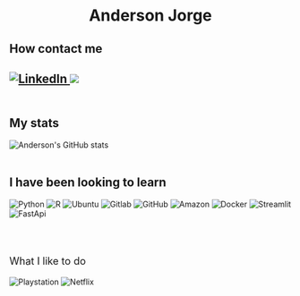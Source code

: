 <h1 align="center">  Anderson Jorge </h1> 

<h2>  How contact me <h2> 

<p align="left">
<a href="www.linkedin.com/in/anderson-jorge">
    <img alt="LinkedIn" src="https://img.shields.io/badge/LinkedIn-0077B5?style=for-the-badge&logo=linkedin&logoColor=white" />
</a>
<a href="https://api.whatsapp.com/send?phone=5511960636807&text=Tudo%20tranquilo%20Anderson%3F%20Vi%20seu%20perfil%20do%20GitHub%20e%20queria%20trocar%20algumas%20figurinhas%20com%20voc%C3%AA%3F">
    <img src="https://img.shields.io/badge/WhatsApp-25D366?style=for-the-badge&logo=whatsapp&logoColor=white" />
</a>
<br/><br/>

<h2>  My stats </h2> 

![Anderson's GitHub stats](https://github-readme-stats.vercel.app/api?username=andersonBudziak&show_icons=true&theme=white-green)
<br/><br/>

<h2> I have been looking to learn </h2>
<p align="left">
    <img alt="Python" src="https://img.shields.io/badge/Python-3776AB?style=for-the-badge&logo=python&logoColor=white">
    <img alt="R" src="https://img.shields.io/badge/R-276DC3?style=for-the-badge&logo=r&logoColor=white">
    <img alt="Ubuntu" src="https://img.shields.io/badge/Ubuntu-E95420?style=for-the-badge&logo=ubuntu&logoColor=white">
    <img alt="Gitlab" src="https://img.shields.io/badge/GitLab-330F63?style=for-the-badge&logo=gitlab&logoColor=white">
    <img alt="GitHub" src="https://img.shields.io/badge/GitHub-100000?style=for-the-badge&logo=github&logoColor=white">
    <img alt="Amazon" src="https://img.shields.io/badge/Amazon_AWS-232F3E?style=for-the-badge&logo=amazon-aws&logoColor=white">
    <img alt="Docker" src="https://img.shields.io/badge/Docker-2CA5E0?style=for-the-badge&logo=docker&logoColor=white">
    <img alt="Streamlit" src="https://img.shields.io/badge/Streamlit-FF4B4B?style=for-the-badge&logo=Streamlit&logoColor=white">
    <img alt="FastApi" src="https://img.shields.io/badge/fastapi-109989?style=for-the-badge&logo=FASTAPI&logoColor=white">
</a>

<br/><br/>
<p style="text-align: left;font-size: 18px"> What I like to do</p>

<p align="left">
    <img alt="Playstation" src="https://img.shields.io/badge/PlayStation-003791?style=for-the-badge&logo=playstation&logoColor=white">
    <img alt="Netflix" src="https://img.shields.io/badge/Netflix-E50914?style=for-the-badge&logo=netflix&logoColor=white">
</a>
